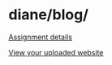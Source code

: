 # diane/blog/

[Assignment details](/homework/blog)

[View your uploaded website](https://mpaulweeks.github.io/cfc2018/students/diane/blog/)
